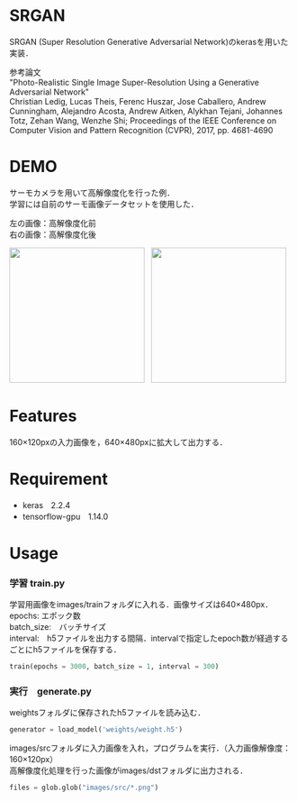 # SRGAN

SRGAN (Super Resolution Generative Adversarial Network)のkerasを用いた実装．

参考論文  
"Photo-Realistic Single Image Super-Resolution Using a Generative Adversarial Network"  
 Christian Ledig, Lucas Theis, Ferenc Huszar, Jose Caballero, Andrew Cunningham, Alejandro Acosta, Andrew Aitken, Alykhan Tejani, Johannes Totz, Zehan Wang, Wenzhe Shi; Proceedings of the IEEE Conference on Computer Vision and Pattern Recognition (CVPR), 2017, pp. 4681-4690
 
# DEMO
 サーモカメラを用いて高解像度化を行った例．  
 学習には自前のサーモ画像データセットを使用した．
 
左の画像：高解像度化前  
右の画像：高解像度化後

<img src=https://user-images.githubusercontent.com/84695613/119312493-67192f80-bcad-11eb-8908-f662048d3387.png widh=320px height=240px> &nbsp;  <img src="https://user-images.githubusercontent.com/84695613/119312526-70a29780-bcad-11eb-99a4-618aec0aecd3.png" widh=320px height=240px>


# Features
 
 160×120pxの入力画像を，640×480pxに拡大して出力する．
 
# Requirement
 
* keras　2.2.4
* tensorflow-gpu　1.14.0
 
# Usage
 
### 学習  train.py
学習用画像をimages/trainフォルダに入れる．画像サイズは640×480px．  
epochs: エポック数  
batch_size:　バッチサイズ  
interval:　h5ファイルを出力する間隔．intervalで指定したepoch数が経過するごとにh5ファイルを保存する．  
 
```python
train(epochs = 3000, batch_size = 1, interval = 300)
```


### 実行　generate.py
weightsフォルダに保存されたh5ファイルを読み込む．  
```python
generator = load_model('weights/weight.h5')
```


images/srcフォルダに入力画像を入れ，プログラムを実行．（入力画像解像度：160×120px）  
高解像度化処理を行った画像がimages/dstフォルダに出力される．  
```python
files = glob.glob("images/src/*.png")
```
